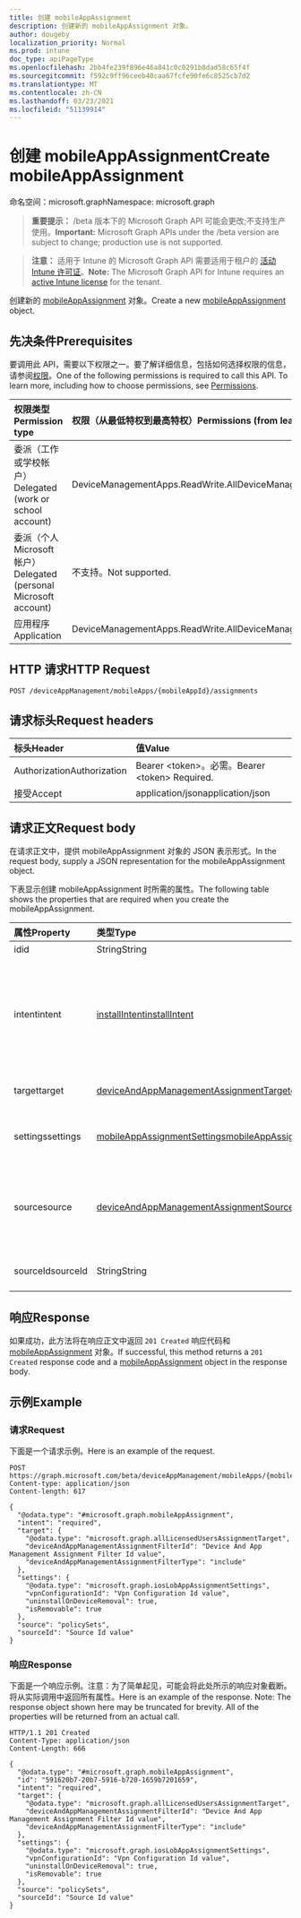 ```yaml
---
title: 创建 mobileAppAssignment
description: 创建新的 mobileAppAssignment 对象。
author: dougeby
localization_priority: Normal
ms.prod: intune
doc_type: apiPageType
ms.openlocfilehash: 2bb4fe239f896e46a841c0c0291b8dad58c65f4f
ms.sourcegitcommit: f592c9ff96ceeb40caa67fcfe90fe6c8525cb7d2
ms.translationtype: MT
ms.contentlocale: zh-CN
ms.lasthandoff: 03/23/2021
ms.locfileid: "51139914"
---
```

# <a name="create-mobileappassignment"></a><span data-ttu-id="0abff-103">创建 mobileAppAssignment</span><span class="sxs-lookup"><span data-stu-id="0abff-103">Create mobileAppAssignment</span></span>

<span data-ttu-id="0abff-104">命名空间：microsoft.graph</span><span class="sxs-lookup"><span data-stu-id="0abff-104">Namespace: microsoft.graph</span></span>

> <span data-ttu-id="0abff-105">**重要提示：** /beta 版本下的 Microsoft Graph API 可能会更改;不支持生产使用。</span><span class="sxs-lookup"><span data-stu-id="0abff-105">**Important:** Microsoft Graph APIs under the /beta version are subject to change; production use is not supported.</span></span>

> <span data-ttu-id="0abff-106">**注意：** 适用于 Intune 的 Microsoft Graph API 需要适用于租户的 [活动 Intune 许可证](https://go.microsoft.com/fwlink/?linkid=839381)。</span><span class="sxs-lookup"><span data-stu-id="0abff-106">**Note:** The Microsoft Graph API for Intune requires an [active Intune license](https://go.microsoft.com/fwlink/?linkid=839381) for the tenant.</span></span>

<span data-ttu-id="0abff-107">创建新的 [mobileAppAssignment](../resources/intune-apps-mobileappassignment.md) 对象。</span><span class="sxs-lookup"><span data-stu-id="0abff-107">Create a new [mobileAppAssignment](../resources/intune-apps-mobileappassignment.md) object.</span></span>

## <a name="prerequisites"></a><span data-ttu-id="0abff-108">先决条件</span><span class="sxs-lookup"><span data-stu-id="0abff-108">Prerequisites</span></span>
<span data-ttu-id="0abff-p101">要调用此 API，需要以下权限之一。要了解详细信息，包括如何选择权限的信息，请参阅[权限](/graph/permissions-reference)。</span><span class="sxs-lookup"><span data-stu-id="0abff-p101">One of the following permissions is required to call this API. To learn more, including how to choose permissions, see [Permissions](/graph/permissions-reference).</span></span>

|<span data-ttu-id="0abff-111">权限类型</span><span class="sxs-lookup"><span data-stu-id="0abff-111">Permission type</span></span>|<span data-ttu-id="0abff-112">权限（从最低特权到最高特权）</span><span class="sxs-lookup"><span data-stu-id="0abff-112">Permissions (from least to most privileged)</span></span>|
|:---|:---|
|<span data-ttu-id="0abff-113">委派（工作或学校帐户）</span><span class="sxs-lookup"><span data-stu-id="0abff-113">Delegated (work or school account)</span></span>|<span data-ttu-id="0abff-114">DeviceManagementApps.ReadWrite.All</span><span class="sxs-lookup"><span data-stu-id="0abff-114">DeviceManagementApps.ReadWrite.All</span></span>|
|<span data-ttu-id="0abff-115">委派（个人 Microsoft 帐户）</span><span class="sxs-lookup"><span data-stu-id="0abff-115">Delegated (personal Microsoft account)</span></span>|<span data-ttu-id="0abff-116">不支持。</span><span class="sxs-lookup"><span data-stu-id="0abff-116">Not supported.</span></span>|
|<span data-ttu-id="0abff-117">应用程序</span><span class="sxs-lookup"><span data-stu-id="0abff-117">Application</span></span>|<span data-ttu-id="0abff-118">DeviceManagementApps.ReadWrite.All</span><span class="sxs-lookup"><span data-stu-id="0abff-118">DeviceManagementApps.ReadWrite.All</span></span>|

## <a name="http-request"></a><span data-ttu-id="0abff-119">HTTP 请求</span><span class="sxs-lookup"><span data-stu-id="0abff-119">HTTP Request</span></span>
<!-- {
  "blockType": "ignored"
}
-->
``` http
POST /deviceAppManagement/mobileApps/{mobileAppId}/assignments
```

## <a name="request-headers"></a><span data-ttu-id="0abff-120">请求标头</span><span class="sxs-lookup"><span data-stu-id="0abff-120">Request headers</span></span>
|<span data-ttu-id="0abff-121">标头</span><span class="sxs-lookup"><span data-stu-id="0abff-121">Header</span></span>|<span data-ttu-id="0abff-122">值</span><span class="sxs-lookup"><span data-stu-id="0abff-122">Value</span></span>|
|:---|:---|
|<span data-ttu-id="0abff-123">Authorization</span><span class="sxs-lookup"><span data-stu-id="0abff-123">Authorization</span></span>|<span data-ttu-id="0abff-124">Bearer &lt;token&gt;。必需。</span><span class="sxs-lookup"><span data-stu-id="0abff-124">Bearer &lt;token&gt; Required.</span></span>|
|<span data-ttu-id="0abff-125">接受</span><span class="sxs-lookup"><span data-stu-id="0abff-125">Accept</span></span>|<span data-ttu-id="0abff-126">application/json</span><span class="sxs-lookup"><span data-stu-id="0abff-126">application/json</span></span>|

## <a name="request-body"></a><span data-ttu-id="0abff-127">请求正文</span><span class="sxs-lookup"><span data-stu-id="0abff-127">Request body</span></span>
<span data-ttu-id="0abff-128">在请求正文中，提供 mobileAppAssignment 对象的 JSON 表示形式。</span><span class="sxs-lookup"><span data-stu-id="0abff-128">In the request body, supply a JSON representation for the mobileAppAssignment object.</span></span>

<span data-ttu-id="0abff-129">下表显示创建 mobileAppAssignment 时所需的属性。</span><span class="sxs-lookup"><span data-stu-id="0abff-129">The following table shows the properties that are required when you create the mobileAppAssignment.</span></span>

|<span data-ttu-id="0abff-130">属性</span><span class="sxs-lookup"><span data-stu-id="0abff-130">Property</span></span>|<span data-ttu-id="0abff-131">类型</span><span class="sxs-lookup"><span data-stu-id="0abff-131">Type</span></span>|<span data-ttu-id="0abff-132">说明</span><span class="sxs-lookup"><span data-stu-id="0abff-132">Description</span></span>|
|:---|:---|:---|
|<span data-ttu-id="0abff-133">id</span><span class="sxs-lookup"><span data-stu-id="0abff-133">id</span></span>|<span data-ttu-id="0abff-134">String</span><span class="sxs-lookup"><span data-stu-id="0abff-134">String</span></span>|<span data-ttu-id="0abff-135">实体的键。</span><span class="sxs-lookup"><span data-stu-id="0abff-135">Key of the entity.</span></span>|
|<span data-ttu-id="0abff-136">intent</span><span class="sxs-lookup"><span data-stu-id="0abff-136">intent</span></span>|[<span data-ttu-id="0abff-137">installIntent</span><span class="sxs-lookup"><span data-stu-id="0abff-137">installIntent</span></span>](../resources/intune-shared-installintent.md)|<span data-ttu-id="0abff-138">由管理员定义的安装意图。可取值为：`available`、`required`、`uninstall`、`availableWithoutEnrollment`。</span><span class="sxs-lookup"><span data-stu-id="0abff-138">The install intent defined by the admin. Possible values are: `available`, `required`, `uninstall`, `availableWithoutEnrollment`.</span></span>|
|<span data-ttu-id="0abff-139">target</span><span class="sxs-lookup"><span data-stu-id="0abff-139">target</span></span>|[<span data-ttu-id="0abff-140">deviceAndAppManagementAssignmentTarget</span><span class="sxs-lookup"><span data-stu-id="0abff-140">deviceAndAppManagementAssignmentTarget</span></span>](../resources/intune-shared-deviceandappmanagementassignmenttarget.md)|<span data-ttu-id="0abff-141">由管理员定义的目标组分配。</span><span class="sxs-lookup"><span data-stu-id="0abff-141">The target group assignment defined by the admin.</span></span>|
|<span data-ttu-id="0abff-142">settings</span><span class="sxs-lookup"><span data-stu-id="0abff-142">settings</span></span>|[<span data-ttu-id="0abff-143">mobileAppAssignmentSettings</span><span class="sxs-lookup"><span data-stu-id="0abff-143">mobileAppAssignmentSettings</span></span>](../resources/intune-shared-mobileappassignmentsettings.md)|<span data-ttu-id="0abff-144">由管理员定义的目标分配的设置。</span><span class="sxs-lookup"><span data-stu-id="0abff-144">The settings for target assignment defined by the admin.</span></span>|
|<span data-ttu-id="0abff-145">source</span><span class="sxs-lookup"><span data-stu-id="0abff-145">source</span></span>|[<span data-ttu-id="0abff-146">deviceAndAppManagementAssignmentSource</span><span class="sxs-lookup"><span data-stu-id="0abff-146">deviceAndAppManagementAssignmentSource</span></span>](../resources/intune-shared-deviceandappmanagementassignmentsource.md)|<span data-ttu-id="0abff-147">作为工作分配的源的资源类型。</span><span class="sxs-lookup"><span data-stu-id="0abff-147">The resource type which is the source for the assignment.</span></span> <span data-ttu-id="0abff-148">可取值为：`direct`、`policySets`。</span><span class="sxs-lookup"><span data-stu-id="0abff-148">Possible values are: `direct`, `policySets`.</span></span>|
|<span data-ttu-id="0abff-149">sourceId</span><span class="sxs-lookup"><span data-stu-id="0abff-149">sourceId</span></span>|<span data-ttu-id="0abff-150">String</span><span class="sxs-lookup"><span data-stu-id="0abff-150">String</span></span>|<span data-ttu-id="0abff-151">工作分配的源的标识符。</span><span class="sxs-lookup"><span data-stu-id="0abff-151">The identifier of the source of the assignment.</span></span>|



## <a name="response"></a><span data-ttu-id="0abff-152">响应</span><span class="sxs-lookup"><span data-stu-id="0abff-152">Response</span></span>
<span data-ttu-id="0abff-153">如果成功，此方法将在响应正文中返回 `201 Created` 响应代码和 [mobileAppAssignment](../resources/intune-apps-mobileappassignment.md) 对象。</span><span class="sxs-lookup"><span data-stu-id="0abff-153">If successful, this method returns a `201 Created` response code and a [mobileAppAssignment](../resources/intune-apps-mobileappassignment.md) object in the response body.</span></span>

## <a name="example"></a><span data-ttu-id="0abff-154">示例</span><span class="sxs-lookup"><span data-stu-id="0abff-154">Example</span></span>

### <a name="request"></a><span data-ttu-id="0abff-155">请求</span><span class="sxs-lookup"><span data-stu-id="0abff-155">Request</span></span>
<span data-ttu-id="0abff-156">下面是一个请求示例。</span><span class="sxs-lookup"><span data-stu-id="0abff-156">Here is an example of the request.</span></span>
``` http
POST https://graph.microsoft.com/beta/deviceAppManagement/mobileApps/{mobileAppId}/assignments
Content-type: application/json
Content-length: 617

{
  "@odata.type": "#microsoft.graph.mobileAppAssignment",
  "intent": "required",
  "target": {
    "@odata.type": "microsoft.graph.allLicensedUsersAssignmentTarget",
    "deviceAndAppManagementAssignmentFilterId": "Device And App Management Assignment Filter Id value",
    "deviceAndAppManagementAssignmentFilterType": "include"
  },
  "settings": {
    "@odata.type": "microsoft.graph.iosLobAppAssignmentSettings",
    "vpnConfigurationId": "Vpn Configuration Id value",
    "uninstallOnDeviceRemoval": true,
    "isRemovable": true
  },
  "source": "policySets",
  "sourceId": "Source Id value"
}
```

### <a name="response"></a><span data-ttu-id="0abff-157">响应</span><span class="sxs-lookup"><span data-stu-id="0abff-157">Response</span></span>
<span data-ttu-id="0abff-p103">下面是一个响应示例。注意：为了简单起见，可能会将此处所示的响应对象截断。将从实际调用中返回所有属性。</span><span class="sxs-lookup"><span data-stu-id="0abff-p103">Here is an example of the response. Note: The response object shown here may be truncated for brevity. All of the properties will be returned from an actual call.</span></span>
``` http
HTTP/1.1 201 Created
Content-Type: application/json
Content-Length: 666

{
  "@odata.type": "#microsoft.graph.mobileAppAssignment",
  "id": "591620b7-20b7-5916-b720-1659b7201659",
  "intent": "required",
  "target": {
    "@odata.type": "microsoft.graph.allLicensedUsersAssignmentTarget",
    "deviceAndAppManagementAssignmentFilterId": "Device And App Management Assignment Filter Id value",
    "deviceAndAppManagementAssignmentFilterType": "include"
  },
  "settings": {
    "@odata.type": "microsoft.graph.iosLobAppAssignmentSettings",
    "vpnConfigurationId": "Vpn Configuration Id value",
    "uninstallOnDeviceRemoval": true,
    "isRemovable": true
  },
  "source": "policySets",
  "sourceId": "Source Id value"
}
```





